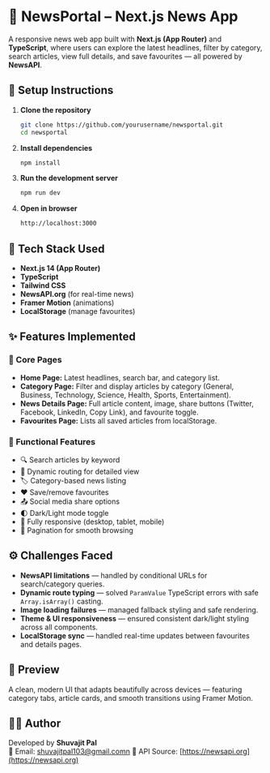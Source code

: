 # 📰 NewsPortal – Next.js News App
A responsive news web app built with **Next.js (App Router)** and **TypeScript**, where users can explore the latest headlines, filter by category, search articles, view full details, and save favourites — all powered by **NewsAPI**.
## 🚀 Setup Instructions
1. **Clone the repository**
   ```bash
   git clone https://github.com/yourusername/newsportal.git
   cd newsportal
   ```
2. **Install dependencies**
   ```bash
   npm install
   ```
4. **Run the development server**
   ```bash
   npm run dev
   ```
5. **Open in browser**
   ```bash
   http://localhost:3000
   ```
## 🧰 Tech Stack Used
- **Next.js 14 (App Router)**
- **TypeScript**
- **Tailwind CSS**
- **NewsAPI.org** (for real-time news)
- **Framer Motion** (animations)
- **LocalStorage** (manage favourites)
## ✨ Features Implemented
### 🔹 Core Pages
- **Home Page:** Latest headlines, search bar, and category list.
- **Category Page:** Filter and display articles by category (General, Business, Technology, Science, Health, Sports, Entertainment).
- **News Details Page:** Full article content, image, share buttons (Twitter, Facebook, LinkedIn, Copy Link), and favourite toggle.
- **Favourites Page:** Lists all saved articles from localStorage.
### 🔹 Functional Features
- 🔍 Search articles by keyword  
- 🧭 Dynamic routing for detailed view  
- 🏷️ Category-based news listing  
- ❤️ Save/remove favourites  
- 📤 Social media share options  
- 🌓 Dark/Light mode toggle  
- 📱 Fully responsive (desktop, tablet, mobile)  
- 🔄 Pagination for smooth browsing  
## ⚙️ Challenges Faced
- **NewsAPI limitations** — handled by conditional URLs for search/category queries.  
- **Dynamic route typing** — solved `ParamValue` TypeScript errors with safe `Array.isArray()` casting.  
- **Image loading failures** — managed fallback styling and safe rendering.  
- **Theme & UI responsiveness** — ensured consistent dark/light styling across all components.  
- **LocalStorage sync** — handled real-time updates between favourites and details pages.  
## 📸 Preview
A clean, modern UI that adapts beautifully across devices — featuring category tabs, article cards, and smooth transitions using Framer Motion.
## 🧑‍💻 Author
Developed by **Shuvajit Pal**  
📧 Email: shuvajitpal103@gmail.comn
🔗 API Source: [https://newsapi.org](https://newsapi.org)